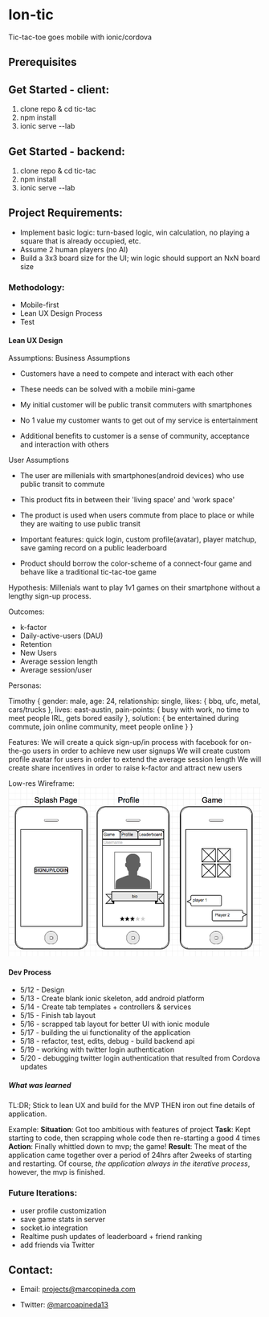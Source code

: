 # Ion-tic
Tic-tac-toe goes mobile with ionic/cordova

## Prerequisites



## Get Started - client:
1. clone repo & cd tic-tac
2. npm install
3. ionic serve --lab

## Get Started - backend:
1. clone repo & cd tic-tac
2. npm install
3. ionic serve --lab

## Project Requirements:

* Implement basic logic: turn-based logic, win calculation, no playing a square that is already occupied, etc.
* Assume 2 human players (no AI)
* Build a 3x3 board size for the UI; win logic should support an NxN board size

### Methodology:

* Mobile-first
* Lean UX Design Process
* Test

#### Lean UX Design
Assumptions:
Business Assumptions
* Customers have a need to compete and interact with each other

* These needs can be solved with a mobile mini-game

* My initial customer will be public transit commuters with smartphones

* No 1 value my customer wants to get out of my service is entertainment

* Additional benefits to customer is a sense of community, acceptance and interaction with others

User Assumptions
* The user are millenials with smartphones(android devices) who use public transit to commute

* This product fits in between their 'living space' and 'work space'

* The product is used when users commute from place to place or while they are waiting to use public transit

* Important features: quick login, custom profile(avatar), player matchup, save gaming record on a public leaderboard

* Product should borrow the color-scheme of a connect-four game and behave like a traditional tic-tac-toe game

Hypothesis: Millenials want to play 1v1 games on their smartphone without a lengthy sign-up process.

Outcomes:
* k-factor
* Daily-active-users (DAU)
* Retention
* New Users
* Average session length
* Average session/user

Personas:

Timothy {
  gender: male,
  age: 24,
  relationship: single,
  likes: { bbq, ufc, metal, cars/trucks },
  lives: east-austin,
  pain-points: { busy with work, no time to meet people IRL, gets bored easily },
  solution: { be entertained during commute, join online community, meet people online }
}

Features:
We will create a quick sign-up/in process with facebook for on-the-go users in order to achieve new user signups
We will create custom profile avatar for users in order to extend the average session length
We will create share incentives in order to raise k-factor and attract new users


Low-res Wireframe:
![application wireframe](images/wireframe.png)

#### Dev Process
* 5/12 - Design
* 5/13 - Create blank ionic skeleton, add android platform
* 5/14 - Create tab templates + controllers & services
* 5/15 - Finish tab layout
* 5/16 - scrapped tab layout for better UI with ionic module
* 5/17 - building the ui functionality of the application
* 5/18 - refactor, test, edits, debug - build backend api
* 5/19 - working with twitter login authentication
* 5/20 - debugging twitter login authentication that resulted from Cordova updates

##### What was learned

TL:DR; Stick to lean UX and build for the MVP THEN iron out fine details of application.

Example:
**Situation**: Got too ambitious with features of project
**Task**: Kept starting to code, then scrapping whole code then re-starting a good 4 times
**Action**: Finally whittled down to mvp; the game!
**Result**: The meat of the application came together over a period of 24hrs after 2weeks of starting and restarting. Of course, *the application always in the iterative process*, however, the mvp is finished.

### Future Iterations:
* user profile customization
* save game stats in server
* socket.io integration
* Realtime push updates of leaderboard + friend ranking
* add friends via Twitter


## Contact:

* Email: projects@marcopineda.com

* Twitter: [@marcoapineda13](http://twitter.com/marcopineda)
